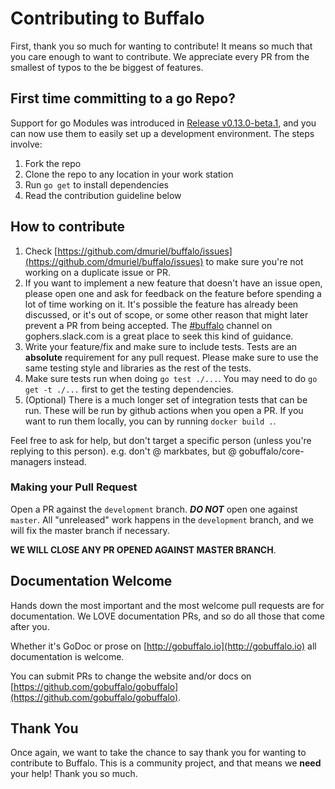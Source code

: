 # Contributing to Buffalo

First, thank you so much for wanting to contribute! It means so much that you care enough to want to contribute. We appreciate every PR from the smallest of typos to the be biggest of features.

## First time committing to a go Repo?

Support for go Modules was introduced in [Release v0.13.0-beta.1](https://github.com/dmuriel/buffalo/releases/tag/v0.13.0-beta.1), and you can now use them to easily set up a development environment. The steps involve:

1. Fork the repo
2. Clone the repo to any location in your work station
3. Run `go get` to install dependencies
4. Read the contribution guideline below

## How to contribute

1. Check [https://github.com/dmuriel/buffalo/issues](https://github.com/dmuriel/buffalo/issues) to make sure you're not working on a duplicate issue or PR.
2. If you want to implement a new feature that doesn't have an issue open, please open one and ask for feedback on the feature before spending a lot of time working on it. It's possible the feature has already been discussed, or it's out of scope, or some other reason that might later prevent a PR from being accepted. The [#buffalo](https://gobuffalo.io/docs/slack) channel on gophers.slack.com is a great place to seek this kind of guidance.
3. Write your feature/fix and make sure to include tests. Tests are an **absolute** requirement for any pull request. Please make sure to use the same testing style and libraries as the rest of the tests.
4. Make sure tests run when doing `go test ./...`. You may need to do `go get -t ./...` first to get the testing dependencies.
5. (Optional) There is a much longer set of integration tests that can be run. These will be run by github actions when you open a PR. If you want to run them locally, you can by running `docker build .`.

Feel free to ask for help, but don't target a specific person (unless you're replying to this person). e.g. don't @ markbates, but @ gobuffalo/core-managers instead.

### Making your Pull Request

Open a PR against the `development` branch. **_DO NOT_** open one against `master`. All "unreleased" work happens in the `development` branch, and we will fix the master branch if necessary.

**WE WILL CLOSE ANY PR OPENED AGAINST MASTER BRANCH**.

## Documentation Welcome

Hands down the most important and the most welcome pull requests are for documentation. We LOVE documentation PRs, and so do all those that come after you.

Whether it's GoDoc or prose on [http://gobuffalo.io](http://gobuffalo.io) all documentation is welcome.

You can submit PRs to change the website and/or docs on [https://github.com/gobuffalo/gobuffalo](https://github.com/gobuffalo/gobuffalo).

## Thank You

Once again, we want to take the chance to say thank you for wanting to contribute to Buffalo. This is a community project, and that means we **need** your help! Thank you so much.
